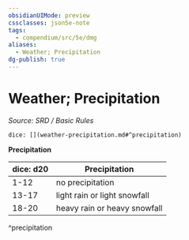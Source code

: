 ```yaml
---
obsidianUIMode: preview
cssclasses: json5e-note
tags:
  - compendium/src/5e/dmg
aliases:
  - Weather; Precipitation
dg-publish: true
---
```

# Weather; Precipitation
*Source: SRD / Basic Rules* 

`dice: [](weather-precipitation.md#^precipitation)`

**Precipitation**

| dice: d20 | Precipitation |
|-----------|---------------|
| 1-12 | no precipitation |
| 13-17 | light rain or light snowfall |
| 18-20 | heavy rain or heavy snowfall |
^precipitation